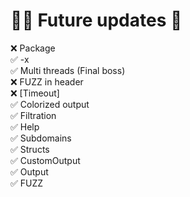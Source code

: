 # 🏊‍♀️ Future updates 👀
❌ Package <br>
✅ -x <extension> <br>
✅ Multi threads (Final boss)<br>
❌ FUZZ in header  <br>
❌ [Timeout]  <br>
✅ Colorized output  <br>
✅ Filtration  <br>
✅ Help <br>
✅ Subdomains <br>
✅ Structs  <br>
✅ CustomOutput  <br>
✅ Output  <br>
✅ FUZZ  <br>
